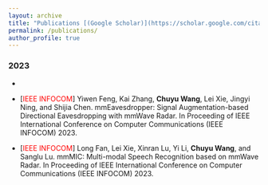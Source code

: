 ```yaml
---
layout: archive
title: "Publications [(Google Scholar)](https://scholar.google.com/citations?user=yb3PUaoAAAAJ)"
permalink: /publications/
author_profile: true
---
```


### 2023
-

- [<font color="red">IEEE INFOCOM</font>] Yiwen Feng, Kai Zhang, **Chuyu Wang**, Lei Xie, Jingyi Ning, and Shijia Chen. mmEavesdropper: Signal Augmentation-based Directional Eavesdropping with mmWave Radar. In Proceeding of IEEE International Conference on Computer Communications (IEEE INFOCOM) 2023.
- [<font color="red">IEEE INFOCOM</font>] Long Fan, Lei Xie, Xinran Lu, Yi Li, **Chuyu Wang**, and Sanglu Lu. mmMIC: Multi-modal Speech Recognition based on mmWave Radar. In Proceeding of IEEE International Conference on Computer Communications (IEEE INFOCOM) 2023.
